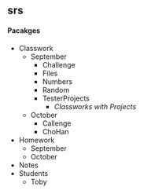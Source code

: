 ## srs ##

#### Pacakges ####

* Classwork
  * September
    * Challenge
    * Files
    * Numbers
    * Random
    * TesterProjects
      * _Classworks with Projects_ 
  * October
    * Callenge
    * ChoHan
* Homework
  * September 
  * October
* Notes
* Students
  * Toby
